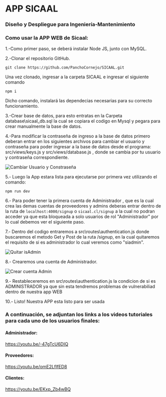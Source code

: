 # APP SICAAL

### Diseño y Despliegue para Ingeniería-Mantenimiento

### Como usar la APP WEB de Sicaal:

1.-Como primer paso, se deberá instalar Node JS, junto con MySQL.

2.-Clonar el repositorio GitHub.

```git clone https://github.com/PanchoCornejo/SICAAL.git  ```

Una vez clonado, ingresar a la carpeta SICAAL e ingresar el siguiente comando

```npm i  ```

Dicho comando, instalará las dependecias necesarias para su correcto funcionamiento.

3.-Crear base de datos, para esto entratas en la Carpeta database\sicaal_db.sql la cual se copiara el codigo en Mysql y pegara para crear manualmente la base de datos.

4.-Para modificar la contraseña de ingreso a la base de datos primero deberan entrar en los siguientes archivos para cambiar el usuario y contraseña para poder ingresar a la base de datos desde el programa: src/views/keys.js y src/views/database.js , donde se cambia por tu usuario y contraseña correspondiente.

![Cambiar Usuario y Constraseña](https://cdn.discordapp.com/attachments/1011352576932970546/1051016264937648179/image.png)

5.- Luego la App estara lista para ejecutarse por primera vez utilizando el comando:

```npm run dev ```

6.- Para poder tener la primera cuenta de Administrador , que es la cual crea las demas cuentas de proveedores y admins deberas entrar dentro de la ruta de  ```localhost:4000/signup```  o ```sicaal.cl/signup``` a la cual no podran acceder ya que esta bloqueada a solo usuarios de rol "Administrador" por lo cual debemos ver el siguiente paso.

7.- Dentro del codigo entraremos a src\routes\authentication.js donde buscaremos el metodo Get y Post de la ruta /signup, en la cual quitaremos el requisito de si es administrador lo cual veremos como "siadmin". 


![Quitar isAdmin](https://media.discordapp.net/attachments/1011352576932970546/1051017926989336616/image.png)

8.- Crearemos una cuenta de Administrador.


![Crear cuenta Admin](https://cdn.discordapp.com/attachments/1011352576932970546/1051018465118519377/image.png)

9.- Restableceremos en src\routes\authentication.js la condicion de si es ADMINISTRADOR ya que sin esta tendremos problemas de vulnerabiliad dentro de nuestra app WEB

10.- Listo! Nuestra APP esta listo para ser usada

### A continuación, se adjuntan los links a los videos tutoriales para cada uno de los usuarios finales:

#### Administrador:
https://youtu.be/-47gTcU6DIQ 
#### Proveedores:
https://youtu.be/omE2LflfED8
#### Clientes:
https://youtu.be/EKxp_Zb4wBQ






